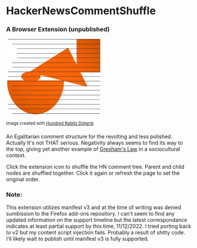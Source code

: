 # HackerNewsCommentShuffle
### A Browser Extension (unpublished)

![icon](icons/hncs-shapes.png)

<sup>Image created with [Hundred Rabits Dotgrid](https://100r.co/site/dotgrid.html)</sup>

An Egalitarian comment structure for the revolting and less polished. Actually It's not THAT serious. Negativity always seems to find its way to the top, giving yet another example of [Gresham's Law](https://en.wikipedia.org/wiki/Gresham%27s_law) in a sociocultural context.

Click the extension icon to shuffle the HN comment tree. Parent and child nodes are shuffled together. Click it again or refresh the page to set the original order. 

### Note:
This extension utilizes manifest v3 and at the time of writing was denied sumbission to the Firefox add-ons repository. I can't seem to find any updated information on the support timeline but the latest correspondance indicates at least partial support by this time, 11/12/2022. I tried porting back to v2 but my content script injection fails. Probably a result of shitty code. I'll likely wait to publish until manifest v3 is fully supported.